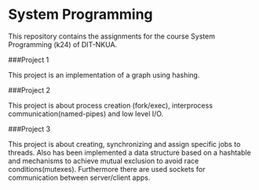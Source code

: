 # System Programming

This repository contains the assignments for the course System Programming (k24) of DIT-NKUA.

###Project 1

This project is an implementation of a graph using hashing.

###Project 2

This project is about process creation (fork/exec), interprocess communication(named-pipes) and low level I/O.

###Project 3

This project is about creating, synchronizing and assign specific jobs to threads. 
Also has been implemented a data structure based on a hashtable and mechanisms to achieve mutual exclusion to avoid race conditions(mutexes). 
Furthermore there are used sockets for communication between server/client apps.
